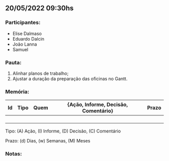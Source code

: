 ## 20/05/2022 09:30hs

### **Participantes:**

* Elise Dalmaso
* Eduardo Dalcin
* João Lanna
* Samuel 

### **Pauta:**

1. Alinhar planos de trabalho;
2. Ajustar a duração da preparação das oficinas no Gantt.

### **Memória:**

| Id| Tipo | Quem | {Ação, Informe, Decisão, Comentário} | Prazo |
|---|---|---|---|---|
|  |  |  |  |  |
|  |  |  |  |  |
|  |  |  |  |  |
|  |  |  |  |  |

Tipo: (A) Ação, (I) Informe, (D) Decisão, (C) Comentário

Prazo: (d) Dias, (w) Semanas, (M) Meses

### **Notas:**
